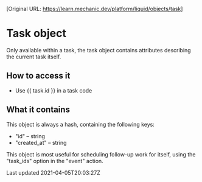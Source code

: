 [Original URL: https://learn.mechanic.dev/platform/liquid/objects/task]

# Task object

Only available within a task, the task object contains attributes describing the current task itself.

## How to access it

- Use {{ task.id }} in a task code

## What it contains

This object is always a hash, containing the following keys:

- "id" – string
- "created\_at" – string

This object is most useful for scheduling follow-up work for itself, using the "task\_ids" option in the "event" action.

Last updated 2021-04-05T20:03:27Z